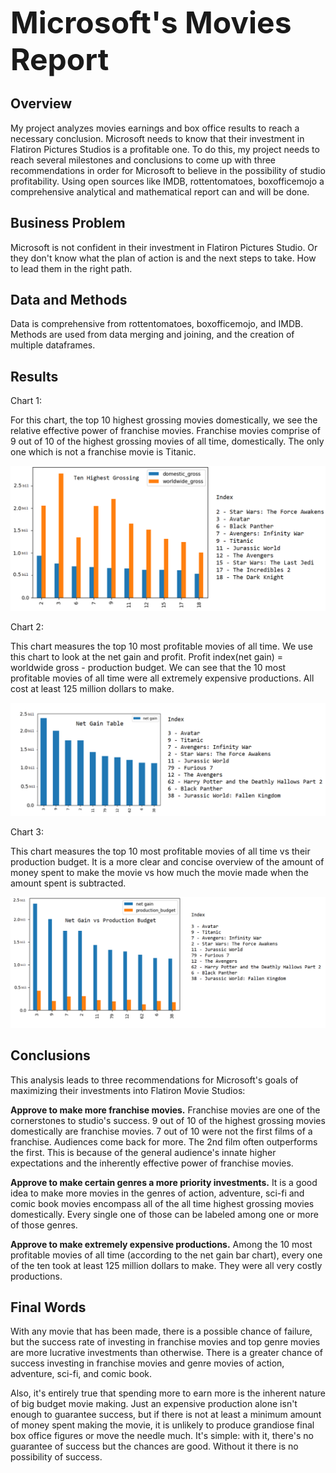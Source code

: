 **<font size="10">Microsoft's Movies Report</font>** 
 
 

## Overview 

My project analyzes movies earnings and box office results to reach a necessary conclusion.   Microsoft needs to know that their investment in Flatiron Pictures Studios is a profitable one.   To do this, my project needs to reach several milestones and conclusions to come up with three recommendations in order for Microsoft to believe in the possibility of studio profitability.  Using open sources like IMDB, rottentomatoes, boxofficemojo a comprehensive analytical and mathematical report can and will be done.
 

## Business Problem

Microsoft is not confident in their investment in Flatiron Pictures Studio.   Or they don't know what the plan of action is and the next steps to take.   How to lead them in the right path.


## Data and Methods

Data is comprehensive from rottentomatoes, boxofficemojo, and IMDB.   Methods are used from data merging and joining, and the creation of multiple dataframes.


## Results



Chart 1:

For this chart, the top 10 highest grossing movies domestically, we see the relative effective power of franchise movies.   Franchise movies comprise of 9 out of 10 of the highest grossing movies of all time, domestically.   The only one which is not a franchise movie is Titanic. 


![img](https://github.com/protigen34/New-Movie-Studio-Name/blob/main/images%20and%20files/total%20gross.png)



Chart 2:

This chart measures the top 10 most profitable movies of all time.   We use this chart to look at the net gain and profit.   Profit index(net gain) = worldwide gross - production budget.  We can see that the 10 most profitable movies of all time were all extremely expensive productions.   All cost at least 125 million dollars to make.


![img](https://raw.githubusercontent.com/protigen34/New-Movie-Studio-Name/main/images%20and%20files/net%20gain.png)



Chart 3:

This chart measures the top 10 most profitable movies of all time vs their production budget.   It is a more clear and concise overview of the amount of money spent to make the movie vs how much the movie made when the amount spent is subtracted.

![img](https://raw.githubusercontent.com/protigen34/New-Movie-Studio-Name/main/images%20and%20files/net%20gain%20vs%20production%20budget.png)
  
  

## Conclusions

This analysis leads to three recommendations for Microsoft's goals of maximizing their investments into Flatiron Movie Studios:

**Approve to make more franchise movies.** Franchise movies are one of the cornerstones to studio's success. 9 out of 10 of the highest grossing movies domestically are franchise movies. 7 out of 10 were not the first films of a franchise. Audiences come back for more. The 2nd film often outperforms the first. This is because of the general audience's innate higher expectations and the inherently effective power of franchise movies.

**Approve to make certain genres a more priority investments.** It is a good idea to make more movies in the genres of action, adventure, sci-fi and comic book movies encompass all of the all time highest grossing movies domestically. Every single one of those can be labeled among one or more of those genres.

**Approve to make extremely expensive productions.** Among the 10 most profitable movies of all time (according to the net gain bar chart), every one of the ten took at least 125 million dollars to make. They were all very costly productions.


## Final Words

With any movie that has been made, there is a possible chance of failure, but the success rate of investing in franchise movies and top genre movies are more lucrative investments than otherwise. There is a greater chance of success investing in franchise movies and genre movies of action, adventure, sci-fi, and comic book.

Also, it's entirely true that spending more to earn more is the inherent nature of big budget movie making. Just an expensive production alone isn't enough to guarantee success, but if there is not at least a minimum amount of money spent making the movie, it is unlikely to produce grandiose final box office figures or move the needle much. It's simple: with it, there's no guarantee of success but the chances are good. Without it there is no possibility of success.